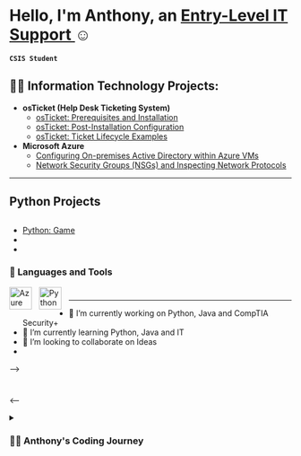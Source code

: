

<h1>Hello, I'm Anthony, an <a href="https://www.linkedin.com/in/anthony-rodr%C3%ADguez-pacheco-104728339/">Entry-Level IT Support </a>☺</h1>

**`CSIS Student`**


<h2>👨‍💻 Information Technology Projects:</h2>

- <b>osTicket (Help Desk Ticketing System)</b>
  - [osTicket: Prerequisites and Installation](https://github.com/AnthonyRodriguez-P147/OsTicket-Prereq)
  - [osTicket: Post-Installation Configuration](https://github.com/joshmadakorcc/post-install-config)
  - [osTicket: Ticket Lifecycle Examples](https://github.com/joshmadakorcc/ticket-lifecycle)
- <b>Microsoft Azure</b>
  - [Configuring On-premises Active Directory within Azure VMs](https://github.com/joshmadakorcc/configure-ad)
  - [Network Security Groups (NSGs) and Inspecting Network Protocols](https://github.com/joshmadakorcc/azure-network-protocols)
---
 ### <h2>Python Projects<h2>
  - [Python: Game](https://github.com/AnthonyRodriguez-P147/Game.git)
  -
  -
  
### 🧰 Languages and Tools
<img align="left" alt="Azure" width="40px" style="padding-right:10px;" src="https://cdn.jsdelivr.net/gh/devicons/devicon@latest/icons/azure/azure-original.svg" />           
<img align="left" alt="Python" width="40px" style="padding-right:10px;" src="https://cdn.jsdelivr.net/gh/devicons/devicon/icons/python/python-plain.svg" /> 

#

---
- 🔭 I’m currently working on Python, Java and CompTIA Security+ 
- 🌱 I’m currently learning Python, Java and IT
- 👯 I’m looking to collaborate on Ideas
-
-->
#
<--
<details>
 <summary><h3>👨‍💻 Anthony's Coding Journey</h3></summary>
I've had a passion for computers since my early teens, and I built my first computer at the age of 13. Since then, my curiosity has only grown, and I've been dedicated to gaining a deeper understanding of how computers work.

I'm currently in college studying Python, and goig to be studying Java, Csisco and networks during the summer and fall of 2025. I'm also working towards obtaining my CourseCareer's IT certification. My goal is to secure an entry-level IT position to further develop my skills and gain practical experience. After graduation, I plan to pursue the CompTIA Security+ certification to expand my expertise in cybersecurity.

Ultimately, my aim is to work in cybersecurity, helping to prevent malicious attacks and safeguard valuable data.
 -->
